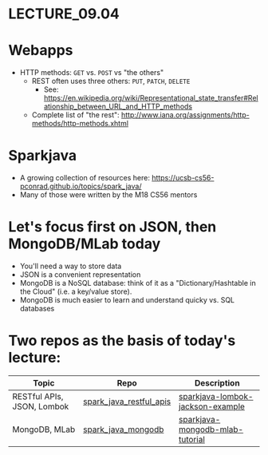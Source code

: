 # LECTURE_09.04

# Webapps

* HTTP methods: `GET` vs. `POST` vs "the others"
   * REST often uses three others: 	`PUT`,	`PATCH`,	`DELETE`
       * See: <https://en.wikipedia.org/wiki/Representational_state_transfer#Relationship_between_URL_and_HTTP_methods>
   * Complete list of "the rest": <http://www.iana.org/assignments/http-methods/http-methods.xhtml>

# Sparkjava

* A growing collection of resources here: <https://ucsb-cs56-pconrad.github.io/topics/spark_java/>
* Many of those were written by the M18 CS56 mentors

# Let's focus first on JSON, then MongoDB/MLab today

* You'll need a way to store data
* JSON is a convenient representation
* MongoDB is a NoSQL database: think of it as a "Dictionary/Hashtable in the Cloud"  (i.e. a key/value store).
* MongoDB is much easier to learn and understand quicky vs. SQL databases

# Two repos as the basis of today's lecture:

| Topic | Repo | Description |
|-|-|-|
| RESTful APIs, JSON, Lombok | [spark_java_restful_apis](/topics/spark_java_restful_apis/) | [sparkjava-lombok-jackson-example](https://github.com/ucsb-cs56-pconrad/sparkjava-lombok-jackson-example)|
| MongoDB, MLab | [spark_java_mongodb](https://ucsb-cs56-pconrad.github.io/topics/spark_java_mongodb/) |  [sparkjava-mongodb-mlab-tutorial](https://github.com/ucsb-cs56-pconrad/sparkjava-mongodb-mlab-tutorial) |
